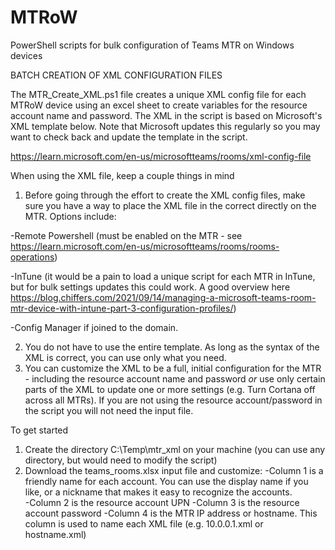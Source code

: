 # MTRoW
PowerShell scripts for bulk configuration of Teams MTR on Windows devices

BATCH CREATION OF XML CONFIGURATION FILES

The MTR_Create_XML.ps1 file creates a unique XML config file for each MTRoW device using an excel sheet to create variables for the resource account name and password. The XML in the script is based on Microsoft's XML template below. Note that Microsoft updates this regularly so you may want to check back and update the template in the script.

https://learn.microsoft.com/en-us/microsoftteams/rooms/xml-config-file

When using the XML file, keep a couple things in mind
1) Before going through the effort to create the XML config files, make sure you have a way to place the XML file in the correct directly on the MTR. Options include:

-Remote Powershell (must be enabled on the MTR - see https://learn.microsoft.com/en-us/microsoftteams/rooms/rooms-operations)

-InTune (it would be a pain to load a unique script for each MTR in InTune, but for bulk settings updates this could work. A good overview here       
        https://blog.chiffers.com/2021/09/14/managing-a-microsoft-teams-room-mtr-device-with-intune-part-3-configuration-profiles/)

-Config Manager if joined to the domain.

2) You do not have to use the entire template. As long as the syntax of the XML is correct, you can use only what you need.
3) You can customize the XML to be a full, initial configuration for the MTR - including the resource account name and password *or* use only certain parts of the XML to update one or more settings (e.g. Turn Cortana off across all MTRs).  If you are not using the resource account/password in the script you will not need the input file. 


To get started
1. Create the directory C:\Temp\mtr_xml on your machine (you can use any directory, but would need to modify the script)
2. Download the teams_rooms.xlsx input file and customize:
    -Column 1 is a friendly name for each account. You can use the display name if you like, or a nickname that makes it easy to recognize the accounts.  
    -Column 2 is the resource account UPN 
    -Column 3 is the resource account password
    -Column 4 is the MTR IP address or hostname. This column is used to name each XML file (e.g. 10.0.0.1.xml or hostname.xml)


